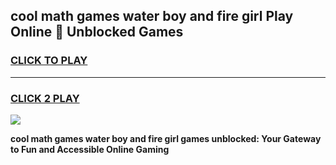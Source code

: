 
## cool math games water boy and fire girl Play Online 👋 Unblocked Games
<h3>
<a href="https://news.freeplayer.one?title=cool_math_games_water_boy_and_fire_girl&ref=17CMG">CLICK TO PLAY</a></h3>
<hr>

<h3>
<a href="https://news.freeplayer.one?title=cool_math_games_water_boy_and_fire_girl&ref=17CMG">CLICK 2 PLAY</a>
  
</h3>

<a href="https://news.freeplayer.one?title=cool_math_games_water_boy_and_fire_girl&ref=17CMG/"><img src="https://clearcache.store/games.png"></a>


**cool math games water boy and fire girl games unblocked: Your Gateway to Fun and Accessible Online Gaming**
